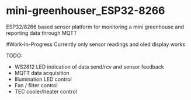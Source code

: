 # mini-greenhouser_ESP32-8266
ESP32/8266 based sensor platform for monitoring a mini greenhouse and reporting data through MQTT

#Work-In-Progress
Currently only sensor readings and oled display works

TODO:
- WS2812 LED indication of data send/rcv and sensor feedback
- MQTT data acquisition
- Illumination LED control
- Fan / filter control
- TEC cooler/heater control